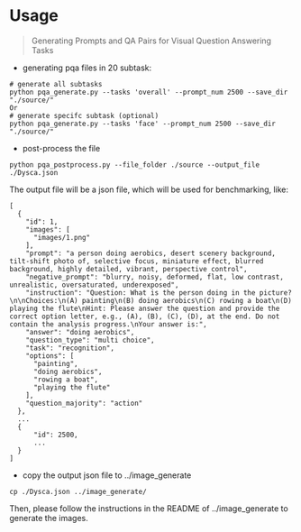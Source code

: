 #  Usage
> Generating Prompts and QA Pairs for Visual Question Answering Tasks

- generating pqa files in 20 subtask:

```
# generate all subtasks
python pqa_generate.py --tasks 'overall' --prompt_num 2500 --save_dir "./source/"
Or
# generate specifc subtask (optional)
python pqa_generate.py --tasks 'face' --prompt_num 2500 --save_dir "./source/"
```

- post-process the file

```
python pqa_postprocess.py --file_folder ./source --output_file ./Dysca.json
```

The output file will be a json file, which will be used for benchmarking, like:

```
[
  {
    "id": 1,
    "images": [
      "images/1.png"
    ],
    "prompt": "a person doing aerobics, desert scenery background, tilt-shift photo of, selective focus, miniature effect, blurred background, highly detailed, vibrant, perspective control",
    "negative_prompt": "blurry, noisy, deformed, flat, low contrast, unrealistic, oversaturated, underexposed",
    "instruction": "Question: What is the person doing in the picture?\n\nChoices:\n(A) painting\n(B) doing aerobics\n(C) rowing a boat\n(D) playing the flute\nHint: Please answer the question and provide the correct option letter, e.g., (A), (B), (C), (D), at the end. Do not contain the analysis progress.\nYour answer is:",
    "answer": "doing aerobics",
    "question_type": "multi choice",
    "task": "recognition",
    "options": [
      "painting",
      "doing aerobics",
      "rowing a boat",
      "playing the flute"
    ],
    "question_majority": "action"
  },
  ...
  {
      "id": 2500,
      ...
  }
]
```
- copy the output json file to ../image_generate 
```
cp ./Dysca.json ../image_generate/
```
Then, please follow the instructions in the README of ../image_generate to generate the images.